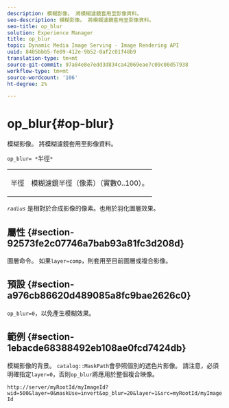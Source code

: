 ```yaml
---
description: 模糊影像。 將模糊濾鏡套用至影像資料。
seo-description: 模糊影像。 將模糊濾鏡套用至影像資料。
seo-title: op_blur
solution: Experience Manager
title: op_blur
topic: Dynamic Media Image Serving - Image Rendering API
uuid: 8405bbb5-fe09-412e-9b52-0af2c01f48b9
translation-type: tm+mt
source-git-commit: 97a84e8e7edd3d834ca42069eae7c09c00d57938
workflow-type: tm+mt
source-wordcount: '106'
ht-degree: 2%

---
```



# op_blur{#op-blur}

模糊影像。 將模糊濾鏡套用至影像資料。

`op_blur= *`半徑`*`

<table id="simpletable_1DD41D819BE74130A77ECFC28486F70A"> 
 <tr class="strow"> 
  <td class="stentry"> <p><span class="varname"> 半徑</span> </p> </td> 
  <td class="stentry"> <p>模糊濾鏡半徑（像素）（實數0..100）。 </p></td> 
 </tr> 
</table>

*`radius`* 是相對於合成影像的像素。也用於羽化圖層效果。

## 屬性 {#section-92573fe2c07746a7bab93a81fc3d208d}

圖層命令。 如果`layer=comp`，則套用至目前圖層或複合影像。

## 預設 {#section-a976cb86620d489085a8fc9bae2626c0}

`op_blur=0`，以免產生模糊效果。

## 範例 {#section-1ebacde68388492eb108ae0fcd7424db}

模糊影像的背景。 `catalog::MaskPath`會參照個別的遮色片影像。 請注意，必須明確指定`layer=0`，否則`op_blur`將應用於整個複合映像。

`http://server/myRootId/myImageId?wid=500&layer=0&maskUse=invert&op_blur=20&layer=1&src=myRootId/myImageId`
